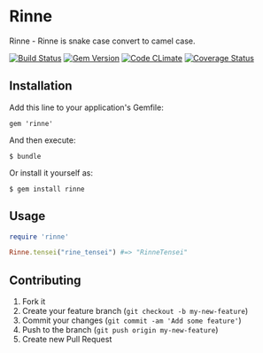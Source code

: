 Rinne
================================================================

Rinne - Rinne is snake case convert to camel case.

[![Build Status](https://travis-ci.org/naoto/rinne.png?branch=master)](https://travis-ci.org/naoto/rinne)
[![Gem Version](https://badge.fury.io/rb/rinne.png)](https://badge.fury.io/rb/rinne)
[![Code CLimate](https://codeclimate.com/github/naoto/rinne.png)](https://codeclimate.com/github/naoto/rinne)
[![Coverage Status](https://coveralls.io/repos/naoto/rinne/badge.png?branch=master)](https://coveralls.io/r/naoto/rinne)

## Installation

Add this line to your application's Gemfile:

    gem 'rinne'

And then execute:

    $ bundle

Or install it yourself as:

    $ gem install rinne

## Usage

```ruby
require 'rinne'

Rinne.tensei("rine_tensei") #=> "RinneTensei"
```

## Contributing

1. Fork it
2. Create your feature branch (`git checkout -b my-new-feature`)
3. Commit your changes (`git commit -am 'Add some feature'`)
4. Push to the branch (`git push origin my-new-feature`)
5. Create new Pull Request
